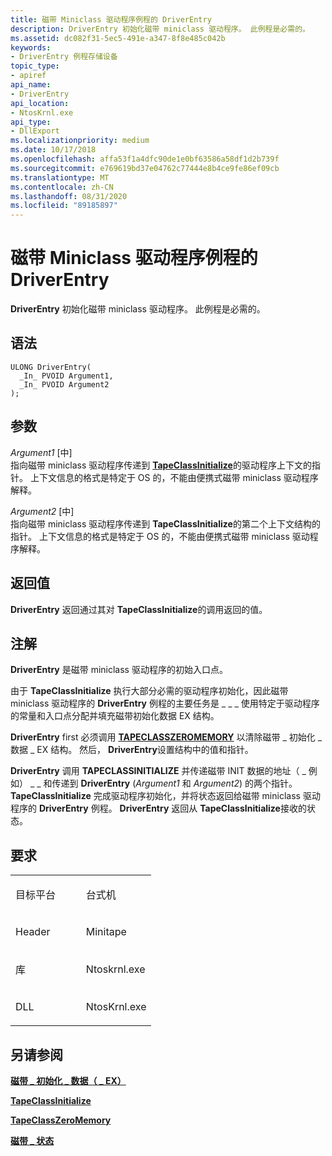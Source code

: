 ```yaml
---
title: 磁带 Miniclass 驱动程序例程的 DriverEntry
description: DriverEntry 初始化磁带 miniclass 驱动程序。 此例程是必需的。
ms.assetid: dc082f31-5ec5-491e-a347-8f8e485c042b
keywords:
- DriverEntry 例程存储设备
topic_type:
- apiref
api_name:
- DriverEntry
api_location:
- NtosKrnl.exe
api_type:
- DllExport
ms.localizationpriority: medium
ms.date: 10/17/2018
ms.openlocfilehash: affa53f1a4dfc90de1e0bf63586a58df1d2b739f
ms.sourcegitcommit: e769619bd37e04762c77444e8b4ce9fe86ef09cb
ms.translationtype: MT
ms.contentlocale: zh-CN
ms.lasthandoff: 08/31/2020
ms.locfileid: "89185897"
---
```

# <a name="driverentry-of-tape-miniclass-driver-routine"></a>磁带 Miniclass 驱动程序例程的 DriverEntry


**DriverEntry** 初始化磁带 miniclass 驱动程序。 此例程是必需的。

<a name="syntax"></a>语法
------

```ManagedCPlusPlus
ULONG DriverEntry(
  _In_ PVOID Argument1,
  _In_ PVOID Argument2
);
```

<a name="parameters"></a>参数
----------

*Argument1* \[中\]  
指向磁带 miniclass 驱动程序传递到 [**TapeClassInitialize**](/windows-hardware/drivers/ddi/minitape/nf-minitape-tapeclassinitialize)的驱动程序上下文的指针。 上下文信息的格式是特定于 OS 的，不能由便携式磁带 miniclass 驱动程序解释。

*Argument2* \[中\]  
指向磁带 miniclass 驱动程序传递到 **TapeClassInitialize**的第二个上下文结构的指针。 上下文信息的格式是特定于 OS 的，不能由便携式磁带 miniclass 驱动程序解释。

<a name="return-value"></a>返回值
------------

**DriverEntry** 返回通过其对 **TapeClassInitialize**的调用返回的值。

<a name="remarks"></a>注解
-------

**DriverEntry** 是磁带 miniclass 驱动程序的初始入口点。

由于 **TapeClassInitialize** 执行大部分必需的驱动程序初始化，因此磁带 miniclass 驱动程序的 **DriverEntry** 例程的主要任务是 \_ \_ \_ 使用特定于驱动程序的常量和入口点分配并填充磁带初始化数据 EX 结构。

**DriverEntry** first 必须调用 [**TAPECLASSZEROMEMORY**](/windows-hardware/drivers/ddi/minitape/nf-minitape-tapeclasszeromemory) 以清除磁带 \_ 初始化 \_ 数据 \_ EX 结构。 然后， **DriverEntry**设置结构中的值和指针。

**DriverEntry** 调用 **TAPECLASSINITIALIZE** 并传递磁带 INIT 数据的地址（ \_ 例如） \_ \_ 和传递到 **DriverEntry** (*Argument1* 和 *Argument2*) 的两个指针。 **TapeClassInitialize** 完成驱动程序初始化，并将状态返回给磁带 miniclass 驱动程序的 **DriverEntry** 例程。 **DriverEntry** 返回从 **TapeClassInitialize**接收的状态。

<a name="requirements"></a>要求
------------

<table>
<colgroup>
<col width="50%" />
<col width="50%" />
</colgroup>
<tbody>
<tr class="odd">
<td align="left"><p>目标平台</p></td>
<td align="left">台式机</td>
</tr>
<tr class="even">
<td align="left"><p>Header</p></td>
<td align="left">Minitape</td>
</tr>
<tr class="odd">
<td align="left"><p>库</p></td>
<td align="left">Ntoskrnl.exe</td>
</tr>
<tr class="even">
<td align="left"><p>DLL</p></td>
<td align="left">NtosKrnl.exe</td>
</tr>
</tbody>
</table>

## <a name="span-idsee_alsospansee-also"></a><span id="see_also"></span>另请参阅


[**磁带 \_ 初始化 \_ 数据（ \_ EX）**](/windows-hardware/drivers/ddi/minitape/ns-minitape-_tape_init_data_ex)

[**TapeClassInitialize**](/windows-hardware/drivers/ddi/minitape/nf-minitape-tapeclassinitialize)

[**TapeClassZeroMemory**](/windows-hardware/drivers/ddi/minitape/nf-minitape-tapeclasszeromemory)

[**磁带 \_ 状态**](/windows-hardware/drivers/ddi/minitape/ne-minitape-_tape_status)

 

